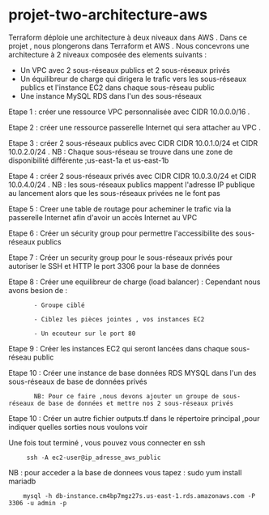 # projet-two-architecture-aws

Terraform déploie une architecture à deux niveaux dans AWS .
Dans ce projet , nous plongerons dans Terraform et AWS .
Nous concevrons une architecture à 2 niveaux composée des elements suivants :
  - Un VPC avec 2 sous-réseaux publics et 2 sous-réseaux privés
  - Un équilibreur de charge qui dirigera le trafic vers les sous-réseaux publics et l'instance EC2 dans chaque sous-réseau public
  - Une instance MySQL RDS dans l'un des sous-réseaux 


Etape 1 : créer une ressource VPC personnalisée avec CIDR 10.0.0.0/16 . 

Etape 2 : créer une ressource passerelle Internet qui sera attacher au VPC .

Etape 3 : créer  2 sous-réseaux publics avec CIDR CIDR 10.0.1.0/24 et CIDR 10.0.2.0/24 .
         NB : Chaque sous-réseau se trouve dans une zone de disponibilité différente ;us-east-1a et us-east-1b 
         
Etape 4 : créer  2 sous-réseaux privés avec CIDR CIDR 10.0.3.0/24 et CIDR 10.0.4.0/24 .
         NB : les sous-réseaux publics mappent l'adresse IP publique au lancement alors que les sous-réseaux privées ne le font pas 

Etape 5 : Creer une table de routage pour acheminer le trafic via la passerelle Internet afin d'avoir un accès Internet au VPC

Etape 6 : Créer un sécurity group pour permettre l'accessibilite des sous-réseaux publics

Etape 7 : Créer un security group pour le sous-réseaux privés pour autoriser le SSH et HTTP
          le port 3306 pour la base de données 
        
Etape 8 : Créer une equilibreur de charge (load balancer) : Cependant nous avons besion de :

           - Groupe ciblé 
           
           - Ciblez les pièces jointes , vos instances EC2
           
           - Un ecouteur sur le port 80
           
 Etape 9 : Créer les instances EC2 qui seront lancées dans chaque sous-réseau public 
 
 Etape 10 : Créer une instance de base données RDS MYSQL  dans l'un des sous-réseaux de base de données privés
 
           NB: Pour ce faire ,nous devons ajouter un groupe de sous-réseaux de base de données et mettre nos 2 sous-réseaux privés 
       
  Etape 10 : Créer un autre fichier outputs.tf dans le répertoire principal ,pour indiquer quelles sorties nous voulons voir 
  
  
  Une fois tout terminé , vous pouvez vous connecter en ssh 
       
         ssh -A ec2-user@ip_adresse_aws_public
   
   NB : pour acceder a la base de donnees vous tapez : sudo yum install mariadb
   
        mysql -h db-instance.cm4bp7mgz27s.us-east-1.rds.amazonaws.com -P 3306 -u admin -p
 
         
